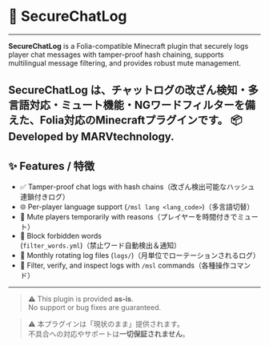 # 🔐 SecureChatLog

---

**SecureChatLog** is a Folia-compatible Minecraft plugin that securely logs player chat messages with tamper-proof hash chaining, supports multilingual message filtering, and provides robust mute management.

**SecureChatLog** は、チャットログの改ざん検知・多言語対応・ミュート機能・NGワードフィルターを備えた、Folia対応のMinecraftプラグインです。
📦 Developed by MARVtechnology.
---

## ✨ Features / 特徴

- ✅ Tamper-proof chat logs with hash chains（改ざん検出可能なハッシュ連鎖付きログ）
- 🌐 Per-player language support (`/msl lang <lang_code>`)（多言語切替）
- 🛑 Mute players temporarily with reasons（プレイヤーを時間付きでミュート）
- 🚫 Block forbidden words (`filter_words.yml`)（禁止ワード自動検出＆通知）
- 📂 Monthly rotating log files (`logs/`)（月単位でローテーションされるログ）
- 💬 Filter, verify, and inspect logs with `/msl` commands（各種操作コマンド）

---
> ⚠️ This plugin is provided **as-is**.  
> No support or bug fixes are guaranteed.

> ⚠️ 本プラグインは「現状のまま」提供されます。  
> 不具合への対応やサポートは**一切保証されません**。
